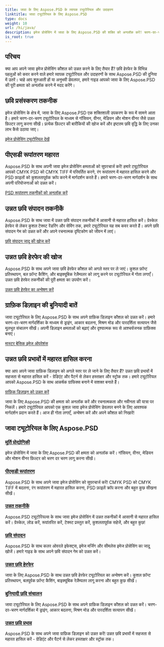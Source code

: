 ```yaml
---
title: जावा के लिए Aspose.PSD के व्यापक ट्यूटोरियल और उदाहरण
linktitle: जावा ट्यूटोरियल के लिए Aspose.PSD
type: docs
weight: 10
url: /hi/java/
description: इमेज प्रोसेसिंग में जावा के लिए Aspose.PSD की शक्ति को अनलॉक करें! चरण-दर-चरण ट्यूटोरियल के साथ गॉसियन, वीनर, मेडियन और मोशन वीनर जैसे मास्टर फ़िल्टर।
is_root: true
---
```


## परिचय

क्या आप अपने जावा इमेज प्रोसेसिंग कौशल को उन्नत करने के लिए तैयार हैं? छवि हेरफेर के विभिन्न पहलुओं को कवर करने वाले हमारे व्यापक ट्यूटोरियल और उदाहरणों के साथ Aspose.PSD की दुनिया में उतरें। चाहे आप शुरुआती हों या अनुभवी डेवलपर, हमारे गाइड आपको जावा के लिए Aspose.PSD की पूरी क्षमता को अनलॉक करने में मदद करेंगे।

## छवि प्रसंस्करण तकनीक

इमेज प्रोसेसिंग के क्षेत्र में, जावा के लिए Aspose.PSD एक शक्तिशाली उपकरण के रूप में सामने आता है। हमारे चरण-दर-चरण ट्यूटोरियल के माध्यम से गॉसियन, वीनर, मेडियन और मोशन वीनर जैसे उन्नत फ़िल्टर लागू करना सीखें। प्रत्येक फ़िल्टर की बारीकियों की खोज करें और इष्टतम छवि वृद्धि के लिए उनका लाभ कैसे उठाया जाए।

[इमेज प्रोसेसिंग ट्यूटोरियल देखें](./image-processing/)

## पीएसडी रूपांतरण महारत

Aspose.PSD के साथ अपनी जावा इमेज प्रोसेसिंग क्षमताओं को सुपरचार्ज करें! हमारे ट्यूटोरियल आपको CMYK PSD को CMYK TIFF में परिवर्तित करने, रंग रूपांतरण में महारत हासिल करने और PSD फ़ाइलों को कुशलतापूर्वक क्रॉप करने में मार्गदर्शन करते हैं। हमारे चरण-दर-चरण मार्गदर्शन के साथ अपनी परियोजनाओं को उन्नत करें।

[PSD रूपांतरण तकनीकों को अनलॉक करें](./psd-conversion/)

## उन्नत छवि संपादन तकनीकें

Aspose.PSD के साथ जावा में उन्नत छवि संपादन तकनीकों में आसानी से महारत हासिल करें। ग्रेस्केल हेरफेर से लेकर कुशल टेक्स्ट रेंडरिंग और सेविंग तक, हमारे ट्यूटोरियल यह सब कवर करते हैं। अपने छवि संपादन गेम को उन्नत करें और अपने रचनात्मक दृष्टिकोण को जीवन में लाएं।

[छवि संपादन जादू की खोज करें](./image-editing/)

## उन्नत छवि हेरफेर की खोज

Aspose.PSD के साथ अपने जावा छवि हेरफेर कौशल को अगले स्तर पर ले जाएं। कुशल फ़ॉन्ट प्रतिस्थापन, बल फ़ॉन्ट कैशिंग, और बाइक्यूबिक रेज़ैम्पलर को लागू करने पर ट्यूटोरियल में गोता लगाएँ। उन्नत छवि हेरफेर तकनीकों की पूरी क्षमता का उपयोग करें।

[उन्नत छवि हेरफेर का अन्वेषण करें](./advanced-image-manipulation/)

## ग्राफ़िक डिज़ाइन की बुनियादी बातें

जावा ट्यूटोरियल के लिए Aspose.PSD के साथ अपने ग्राफ़िक डिज़ाइन कौशल को उन्नत करें। हमारे चरण-दर-चरण मार्गदर्शिका के माध्यम से ड्राइंग, आकार बदलना, मिश्रण मोड और पारदर्शिता सत्यापन जैसे मूलभूत संचालन सीखें। अपनी डिज़ाइन क्षमताओं को बढ़ाएं और दृश्यात्मक रूप से आश्चर्यजनक ग्राफ़िक्स बनाएं।

[मास्टर बेसिक इमेज ऑपरेशंस](./basic-image-operations/)

## उन्नत छवि प्रभावों में महारत हासिल करना

क्या आप अपने जावा ग्राफ़िक डिज़ाइन को अगले स्तर पर ले जाने के लिए तैयार हैं? उन्नत छवि प्रभावों में सहजता से महारत हासिल करें - ग्रेडिएंट और पैटर्न से लेकर हस्ताक्षर और स्ट्रोक तक। हमारे ट्यूटोरियल आपको Aspose.PSD के साथ आकर्षक ग्राफिक्स बनाने में सशक्त बनाते हैं।

[ग्राफ़िक डिज़ाइन को उन्नत करें](./advanced-image-effects/)

जावा के लिए Aspose.PSD की क्षमता को अनलॉक करें और रचनात्मकता और नवीनता की यात्रा पर निकलें। हमारे ट्यूटोरियल आपको एक कुशल जावा इमेज प्रोसेसिंग डेवलपर बनने के लिए आवश्यक मार्गदर्शन प्रदान करते हैं। आज ही गोता लगाएँ, अन्वेषण करें और अपने कौशल को निखारें!
## जावा ट्यूटोरियल के लिए Aspose.PSD
### [मूर्ति प्रोद्योगिकी](./image-processing/)
इमेज प्रोसेसिंग में जावा के लिए Aspose.PSD की क्षमता को अनलॉक करें। गॉसियन, वीनर, मेडियन और मोशन वीनर फ़िल्टर को चरण दर चरण लागू करना सीखें।
### [पीएसडी रूपांतरण](./psd-conversion/)
Aspose.PSD के साथ अपने जावा इमेज प्रोसेसिंग को सुपरचार्ज करें! CMYK PSD को CMYK TIFF में बदलना, रंग रूपांतरण में महारत हासिल करना, PSD फ़ाइलें क्रॉप करना और बहुत कुछ सीखना सीखें। 
### [उन्नत तकनीकें](./advanced-techniques/)
Aspose.PSD ट्यूटोरियल्स के साथ जावा इमेज प्रोसेसिंग में उन्नत तकनीकों में आसानी से महारत हासिल करें। ग्रेस्केल, लोड करें, रूपांतरित करें, टेक्स्ट प्रस्तुत करें, कुशलतापूर्वक सहेजें, और बहुत कुछ!
### [छवि संपादन](./image-editing/)
Aspose.PSD के साथ कलर ओवरले इफेक्ट्स, इमेज मर्जिंग और सीमलेस इमेज प्रोसेसिंग का जादू खोजें। हमारे गाइड के साथ अपने छवि संपादन गेम को उन्नत करें।
### [उन्नत छवि हेरफेर](./advanced-image-manipulation/)
जावा के लिए Aspose.PSD के साथ उन्नत छवि हेरफेर ट्यूटोरियल का अन्वेषण करें। कुशल फ़ॉन्ट प्रतिस्थापन, बलपूर्वक फ़ॉन्ट कैशिंग, बाइक्यूबिक रेज़ैम्पलर लागू करना और बहुत कुछ सीखें।
### [बुनियादी छवि संचालन](./basic-image-operations/)
जावा ट्यूटोरियल के लिए Aspose.PSD के साथ अपने ग्राफ़िक डिज़ाइन कौशल को उन्नत करें। चरण-दर-चरण मार्गदर्शिका में ड्राइंग, आकार बदलना, मिश्रण मोड और पारदर्शिता सत्यापन सीखें।
### [उन्नत छवि प्रभाव](./advanced-image-effects/)
Aspose.PSD के साथ अपने जावा ग्राफ़िक डिज़ाइन को उन्नत करें! उन्नत छवि प्रभावों में सहजता से महारत हासिल करें - ग्रेडिएंट और पैटर्न से लेकर हस्ताक्षर और स्ट्रोक तक।